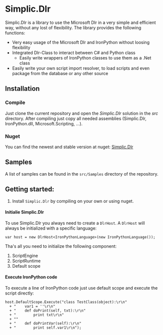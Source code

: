 # Simplic.Dlr

Simplic.Dlr is a library to use the Microsoft Dlr in a very simple and efficient way, without any lost of flexibility.
The library provides the following functions:

* Very easy usage of the Microsoft Dlr and IronPython without loosing flexibility
* Integrated Dlr-Class to interact between C# and Python class
  * Easily write wrappers of IronPython classes to use them as a .Net class
* Easily write your own script import resolver, to load scripts and even package from the database or any other source

## Installation

### Compile

Just clone the current repository and open the *Simplic.Dlr* solution in the *src* directory. After compiling 
just copy all needed assemblies (Simplic.Dlr, IronPython.dll, Microsoft.Scripting, ...).

### Nuget

You can find the newest and stable version at nuget: [Simplic.Dlr](https://www.nuget.org/packages/Simplic.Dlr/)

## Samples

A list of samples can be found in the `src/Samples` directory of the repository.

## Getting started:

1. Install `Simplic.Dlr` by compiling on your own or using nuget.

#### Initialie Simplic.Dlr

To use Simplic.Dlr you always need to create a `DlrHost`. A `DlrHost` will always be initialized with a specific language:

    var host = new DlrHost<IronPythonLanguage>(new IronPythonLanguage());
    
Tha's all you need to initialize the following component:

1. ScriptEngine
2. ScriptRuntime
3. Default scope

#### Execute IronPython code

To execute a line of IronPython code just use default scope and execute the script directly:

```
host.DefaultScope.Execute("class TestClass(object):\r\n"
  + "    var1 = ''\r\n"
  + "    def doPrint(self, txt):\r\n"
  + "        print txt\r\n"
  + ""
  + "    def doPrintVar(self):\r\n"
  + "        print self.var1\r\n");
```
